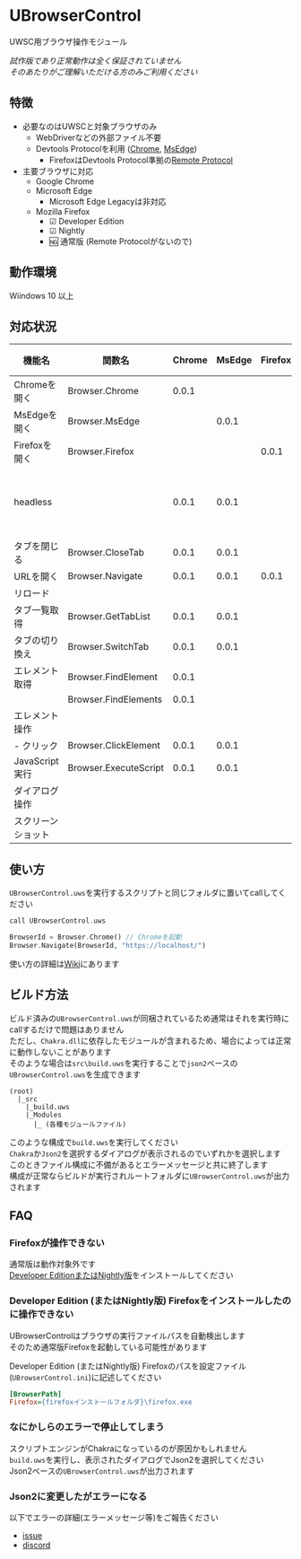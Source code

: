 UBrowserControl
====

UWSC用ブラウザ操作モジュール

*試作版であり正常動作は全く保証されていません*  
*そのあたりがご理解いただける方のみご利用ください*  

特徴
----

- 必要なのはUWSCと対象ブラウザのみ
    - WebDriverなどの外部ファイル不要
    - Devtools Protocolを利用 ([Chrome](https://chromedevtools.github.io/devtools-protocol/), [MsEdge](https://docs.microsoft.com/en-us/microsoft-edge/devtools-protocol-chromium/))
        - FirefoxはDevtools Protocol準拠の[Remote Protocol](https://firefox-source-docs.mozilla.org/remote/index.html)
- 主要ブラウザに対応
    - Google Chrome
    - Microsoft Edge
        - Microsoft Edge Legacyは非対応
    - Mozilla Firefox
        - ☑ Developer Edition
        - ☑ Nightly
        - 🆖 通常版 (Remote Protocolがないので)

動作環境
----

Wiindows 10 以上

対応状況
----

|       機能名       |        関数名         | Chrome | MsEdge | Firefox |    備考    |
|--------------------|-----------------------|--------|--------|---------|------------|
| Chromeを開く       | Browser.Chrome        | 0.0.1  |        |         |            |
| MsEdgeを開く       | Browser.MsEdge        |        | 0.0.1  |         |            |
| Firefoxを開く      | Browser.Firefox       |        |        | 0.0.1   |            |
| headless           |                       | 0.0.1  | 0.0.1  |         | 引数で指定 |
| タブを閉じる       | Browser.CloseTab      | 0.0.1  | 0.0.1  |         |            |
| URLを開く          | Browser.Navigate      | 0.0.1  | 0.0.1  | 0.0.1   |            |
| リロード           |                       |        |        |         |            |
| タブ一覧取得       | Browser.GetTabList    | 0.0.1  | 0.0.1  |         |            |
| タブの切り換え     | Browser.SwitchTab     | 0.0.1  | 0.0.1  |         |            |
| エレメント取得     | Browser.FindElement   | 0.0.1  |        |         |            |
|                    | Browser.FindElements  | 0.0.1  |        |         |            |
| エレメント操作     |                       |        |        |         |            |
| - クリック         | Browser.ClickElement  | 0.0.1  | 0.0.1  |         |            |
| JavaScript実行     | Browser.ExecuteScript | 0.0.1  | 0.0.1  |         |            |
| ダイアログ操作     |                       |        |        |         |            |
| スクリーンショット |                       |        |        |         |            |

使い方
----

`UBrowserControl.uws`を実行するスクリプトと同じフォルダに置いてcallしてください

```php
call UBrowserControl.uws

BrowserId = Browser.Chrome() // Chromeを起動
Browser.Navigate(BrowserId, "https://localhost/")
```

使い方の詳細は[Wiki](https://github.com/stuncloud/UBrowserControl/wiki)にあります

ビルド方法
----

ビルド済みの`UBrowserControl.uws`が同梱されているため通常はそれを実行時にcallするだけで問題はありません  
ただし、`Chakra.dll`に依存したモジュールが含まれるため、場合によっては正常に動作しないことがあります  
そのような場合は`src\build.uws`を実行することで`json2`ベースの`UBrowserControl.uws`を生成できます

```
(root)
  |_src
    |_build.uws
    |_Modules
      |_ (各種モジュールファイル)
```

このような構成で`build.uws`を実行してください  
`Chakra`か`Json2`を選択するダイアログが表示されるのでいずれかを選択します  
このときファイル構成に不備があるとエラーメッセージと共に終了します  
構成が正常ならビルドが実行されルートフォルダに`UBrowserControl.uws`が出力されます

FAQ
----

### Firefoxが操作できない

通常版は動作対象外です  
[Developer EditionまたはNightly版](https://www.mozilla.org/ja/firefox/channel/desktop/)をインストールしてください

### Developer Edition (またはNightly版) Firefoxをインストールしたのに操作できない

UBrowserControlはブラウザの実行ファイルパスを自動検出します  
そのため通常版Firefoxを起動している可能性があります  

Developer Edition (またはNightly版) Firefoxのパスを設定ファイル(`UBrowserControl.ini`)に記述してください

```ini
[BrowserPath]
Firefox={firefoxインストールフォルダ}\firefox.exe
```

### なにかしらのエラーで停止してしまう

スクリプトエンジンがChakraになっているのが原因かもしれません  
`build.uws`を実行し、表示されたダイアログでJson2を選択してください  
Json2ベースの`UBrowserControl.uws`が出力されます

### Json2に変更したがエラーになる

以下でエラーの詳細(エラーメッセージ等)をご報告ください

- [issue](https://github.com/stuncloud/UBrowserControl/issues)
- [discord](https://discord.gg/fw7PwQuYvs)

